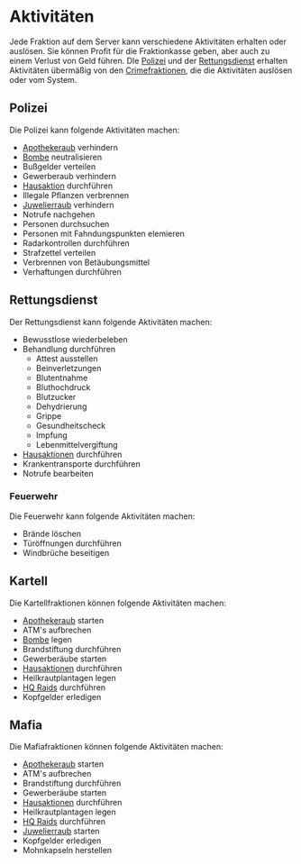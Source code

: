 # Aktivitäten

Jede Fraktion auf dem Server kann verschiedene Aktivitäten erhalten oder auslösen. Sie können Profit für die Fraktionkasse geben, aber auch zu einem Verlust von Geld führen.
DIe [Polizei](../../pages/fraktionen/polizei.md) und der [Rettungsdienst](../../pages/fraktionen/rettungsdienst.md) erhalten Aktivitäten übermäßig von den [Crimefraktionen](../../pages/fraktionen/allgemein.md), die die Aktivitäten auslösen oder vom System.


## Polizei
Die Polizei kann folgende Aktivitäten machen:

* [Apothekeraub](../../pages/fraktionen/apothekenraub.md) verhindern
* [Bombe](../../pages/fraktionen/bomben.md) neutralisieren
* Bußgelder verteilen
* Gewerberaub verhindern
* [Hausaktion](../../pages/fraktionen/hausaktionen.md) durchführen
* Illegale Pflanzen verbrennen
* [Juwelierraub](../../pages/fraktionen/juwelierraub.md) verhindern
* Notrufe nachgehen
* Personen durchsuchen
* Personen mit Fahndungspunkten elemieren
* Radarkontrollen durchführen
* Strafzettel verteilen
* Verbrennen von Betäubungsmittel
* Verhaftungen durchführen
  

## Rettungsdienst
Der Rettungsdienst kann folgende Aktivitäten machen:

- Bewusstlose wiederbeleben
- Behandlung durchführen
    - Attest ausstellen
    - Beinverletzungen
    - Blutentnahme
    - Bluthochdruck
    - Blutzucker
    - Dehydrierung
    - Grippe
    - Gesundheitscheck
    - Impfung
    - Lebenmittelvergiftung  
- [Hausaktionen](../../pages/fraktionen/hausaktionen.md) durchführen
- Krankentransporte durchführen
- Notrufe bearbeiten

### Feuerwehr  
Die Feuerwehr kann folgende Aktivitäten machen:

- Brände löschen
- Türöffnungen durchführen
- Windbrüche beseitigen


## Kartell

Die Kartellfraktionen können folgende Aktivitäten machen:

* [Apothekeraub](../../pages/fraktionen/apothekenraub.md) starten
* ATM's aufbrechen
* [Bombe](../../pages/fraktionen/bomben.md) legen
* Brandstiftung durchführen
* Gewerberäube starten
* [Hausaktionen](../../pages/fraktionen/hausaktionen.md) durchführen
* Heilkrautplantagen legen
* [HQ Raids](../../pages/fraktionen/hqraids.md) durchführen
* Kopfgelder erledigen


## Mafia

Die Mafiafraktionen können folgende Aktivitäten machen:

* [Apothekeraub](../../pages/fraktionen/apothekenraub.md) starten
* ATM's aufbrechen
* Brandstiftung durchführen
* Gewerberäube starten
* [Hausaktionen](../../pages/fraktionen/hausaktionen.md) durchführen
* Heilkrautplantagen legen
* [HQ Raids](../../pages/fraktionen/hqraids.md) durchführen
* [Juwelierraub](../../pages/fraktionen/juwelierraub.md) starten
* Kopfgelder erledigen
* Mohnkapseln herstellen
